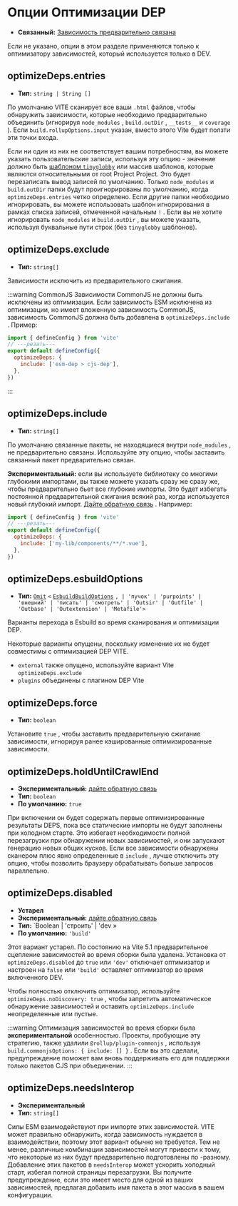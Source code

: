 # Опции Оптимизации DEP

- **Связанный:** [Зависимость предварительно связана](/en/guide/dep-pre-bundling)

Если не указано, опции в этом разделе применяются только к оптимизатору зависимостей, который используется только в DEV.

## optimizeDeps.entries

- **Тип:** `string | String [] `

По умолчанию VITE сканирует все ваши `.html` файлов, чтобы обнаружить зависимости, которые необходимо предварительно объединить (игнорируя `node_modules` , `build.outDir` , `__tests__` и `coverage` ). Если `build.rollupOptions.input` указан, вместо этого Vite будет ползти эти точки входа.

Если ни один из них не соответствует вашим потребностям, вы можете указать пользовательские записи, используя эту опцию - значение должно быть [шаблоном `tinyglobby`](https://github.com/SuperchupuDev/tinyglobby) или массив шаблонов, которые являются относительными от root Project Project. Это будет перезаписать вывод записей по умолчанию. Только `node_modules` и `build.outDir` папки будут проигнорированы по умолчанию, когда `optimizeDeps.entries` четко определено. Если другие папки необходимо игнорировать, вы можете использовать шаблон игнорирования в рамках списка записей, отмеченной начальным `!` . Если вы не хотите игнорировать `node_modules` и `build.outDir` , вы можете указать, используя буквальные пути строк (без `tinyglobby` шаблонов).

## optimizeDeps.exclude

- **Тип:** `string[]`

Зависимости исключить из предварительного сжигания.

:::warning CommonJS
Зависимости CommonJS не должны быть исключены из оптимизации. Если зависимость ESM исключена из оптимизации, но имеет вложенную зависимость CommonJS, зависимость CommonJS должна быть добавлена в `optimizeDeps.include` . Пример:

```js twoslash
import { defineConfig } from 'vite'
// ---резать---
export default defineConfig({
  optimizeDeps: {
    include: ['esm-dep > cjs-dep'],
  },
})
```

:::

## optimizeDeps.include

- **Тип:** `string[]`

По умолчанию связанные пакеты, не находящиеся внутри `node_modules` , не предварительно связаны. Используйте эту опцию, чтобы заставить связанный пакет предварительно связан.

**Экспериментальный:** если вы используете библиотеку со многими глубокими импортами, вы также можете указать сразу же сразу же, чтобы предварительно бьет все глубокие импорты. Это будет избегать постоянной предварительной сжигания всякий раз, когда используется новый глубокий импорт. [Дайте обратную связь](https://github.com/vitejs/vite/discussions/15833) . Например:

```js twoslash
import { defineConfig } from 'vite'
// ---резать---
export default defineConfig({
  optimizeDeps: {
    include: ['my-lib/components/**/*.vue'],
  },
})
```

## optimizeDeps.esbuildOptions

- **Тип:** [`Omit`](https://www.typescriptlang.org/docs/handbook/utility-types.html#omittype-keys) `<` [`EsbuildBuildOptions`](https://esbuild.github.io/api/#general-options) `,
| 'пучок'
| 'purpoints'
| 'внешний'
| 'писать'
| 'смотреть'
| 'Outsir'
| 'Outfile'
| 'Outbase'
| 'Outextension'
| 'Metafile'> `

Варианты перехода в Esbuild во время сканирования и оптимизации DEP.

Некоторые варианты опущены, поскольку изменение их не будет совместимы с оптимизацией DEP VITE.

- `external` также опущено, используйте вариант Vite `optimizeDeps.exclude`
- `plugins` объединены с плагином DEP Vite

## optimizeDeps.force

- **Тип:** `boolean`

Установите `true` , чтобы заставить предварительную сжигание зависимости, игнорируя ранее кэшированные оптимизированные зависимости.

## optimizeDeps.holdUntilCrawlEnd

- **Экспериментальный:** [дайте обратную связь](https://github.com/vitejs/vite/discussions/15834)
- **Тип:** `boolean`
- **По умолчанию:** `true`

При включении он будет содержать первые оптимизированные результаты DEPS, пока все статические импорты не будут заполнены при холодном старте. Это избегает необходимости полной перезагрузки при обнаружении новых зависимостей, и они запускают генерацию новых общих кусков. Если все зависимости обнаружены сканером плюс явно определенные в `include` , лучше отключить эту опцию, чтобы позволить браузеру обрабатывать больше запросов параллельно.

## optimizeDeps.disabled

- **Устарел**
- **Экспериментальный:** [дайте обратную связь](https://github.com/vitejs/vite/discussions/13839)
- **Тип:** `Boolean | 'строить' | 'dev »
- **По умолчанию:** `'build'`

Этот вариант устарел. По состоянию на Vite 5.1 предварительное сцепление зависимостей во время сборки была удалена. Установка от `optimizeDeps.disabled` до `true` или `'dev'` отключает оптимизатор и настроен на `false` или `'build'` оставляет оптимизатор во время включенного DEV.

Чтобы полностью отключить оптимизатор, используйте `optimizeDeps.noDiscovery: true` , чтобы запретить автоматическое обнаружение зависимостей и оставить `optimizeDeps.include` неопределенные или пустые.

:::warning
Оптимизация зависимостей во время сборки была **экспериментальной** особенностью. Проекты, пробующие эту стратегию, также удалили `@rollup/plugin-commonjs` , используя `build.commonjsOptions: { include: [] }` . Если вы это сделали, предупреждение поможет вам вновь поддерживать его для поддержки только пакетов CJS при объединении.
:::

## optimizeDeps.needsInterop

- **Экспериментальный**
- **Тип:** `string[]`

Силы ESM взаимодействуют при импорте этих зависимостей. VITE может правильно обнаружить, когда зависимость нуждается в взаимодействии, поэтому этот вариант обычно не требуется. Тем не менее, различные комбинации зависимостей могут привести к тому, что некоторые из них будут предварительно подготовлены по -разному. Добавление этих пакетов в `needsInterop` может ускорить холодный старт, избегая полной страницы перезагрузки. Вы получите предупреждение, если это имеет место для одной из ваших зависимостей, предлагая добавить имя пакета в этот массив в вашем конфигурации.
